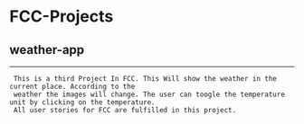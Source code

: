 # FCC-Projects
## weather-app
-----------------------
     This is a third Project In FCC. This Will show the weather in the current place. According to the 
     weather the images will change. The user can toogle the temperature unit by clicking on the temperature.
     All user stories for FCC are fulfilled in this project.
     
